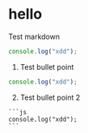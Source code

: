 # hello

Test markdown

<!--SNIPSTART hellouniverse-->
```js
console.log("xdd");
```
<!--SNIPEND-->

1. Test bullet point

<!--SNIPSTART hellouniverse {"numberOfLeadingSpaces":2}-->
  ```js
  console.log("xdd");
  ```
<!--SNIPEND-->

2. Test bullet point 2

<!--SNIPSTART hellouniverse {"numberOfLeadingSpaces":4}-->
    ```js
    console.log("xdd");
    ```
<!--SNIPEND-->
